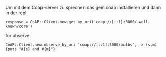 Um mit dem Coap-server zu sprechen das gem coap installieren und dann in der repl:

    response = CoAP::Client.new.get_by_uri('coap://[::1]:3000/.well-known/core')

für observe:

    CoAP::Client.new.observe_by_uri 'coap://[::1]:3000/bulbs', -> (s,m) {puts "#{s} and #{m}"}
